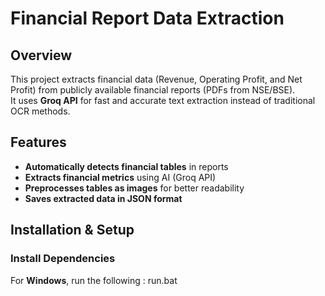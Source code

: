 # Financial Report Data Extraction

## Overview
This project extracts financial data (Revenue, Operating Profit, and Net Profit) from publicly available financial reports (PDFs from NSE/BSE).  
It uses **Groq API** for fast and accurate text extraction instead of traditional OCR methods.

##  Features
- **Automatically detects financial tables** in reports  
- **Extracts financial metrics** using AI (Groq API)  
- **Preprocesses tables as images** for better readability  
- **Saves extracted data in JSON format**  

##  Installation & Setup

###  Install Dependencies  
For **Windows**, run the following :
run.bat
